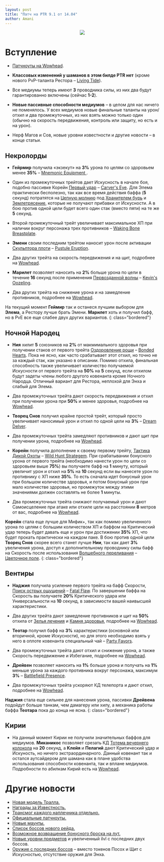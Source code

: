 ```yaml
---    
layout: post    
title: "Патч на PTR 9.1 от 14.04"    
author: Amani
---    
```


<p align="center" width="100%">
    <img src="https://cdn.discordapp.com/attachments/668009359346761748/831827177842147328/1020148.jpg"> 
</p>


# Вступление

* [Патчноуты на Wowhead](https://www.wowhead.com/news/spell-soulbind-and-class-changes-for-patch-9-1-ptr-build-38312-321828).

* **Классовых изменений у шаманов в этом билде PTR нет** (кроме нового PvP-таланта Рестора – [Living Tide](https://ptr.wowhead.com/spell=353115)).
* Все медиумы теперь имеют **3** проводника силы, из них два будут гарантированно включены (сейчас **1-2**).
* **Новые пассивные способности медиумов** – в целом для нас ничего не поменялось. У всех медиумов новые финальные таланты на урон/отхил и два промежуточных, из них взять можно только один (обычно на скорость передвижения, контроль или защиту, но есть и на урон).
* Нерф Магов и Сов, новые уровни известности и другие новости – в конце статьи.

<!--more-->

## Некролорды

* **Гейрмир** получила «экзекут» на **3%** урона по целям со здоровьем менее **35%** – [Mnemonic Equipment
](https://ptr.wowhead.com/spell=350936).
* Один из промежуточных трейтов дает Искусность в начале боя, подобно пассивке Корейн [Первый удар](https://ru.wowhead.com/spell=325069) – [Carver's Eye](https://ptr.wowhead.com/spell=350899/). Для Элема практически бесполезно, так как все время действия баффа (**5** секунд) потратятся на [Цепную молнию](https://ru.wowhead.com/spell=188443) под [Хранителем бурь](https://ru.wowhead.com/spell=191634) и [Землетрясение](https://ru.wowhead.com/spell=61882), которые не получают прибавки от Искусности. А в бою против одной цели будет всего один стак (вместо пяти) на те же **5** секунд.
* Второй промежуточный трейт увеличивает максимальное ХП при наличии вокруг персонажа трех противников – [Waking Bone Breastplate](https://ptr.wowhead.com/spell=350935).

* **Эмени** своим последним трейтом наносит урон после активации [Скульптора плоти](https://ru.wowhead.com/spell=324631) – [Pustule Eruption](https://ptr.wowhead.com/spell=351094/).
* Два других трейта на скорость передвижения и на щит, подробнее на [Wowhead](https://www.wowhead.com/news/spell-soulbind-and-class-changes-for-patch-9-1-ptr-build-38312-321828).

* **Марилет** позволяет наносить на **2%** больше урона по цели в течение **16** секунд после применения [Первозданной волны](https://ru.wowhead.com/spell=326059) – [Kevin's Oozeling](https://ptr.wowhead.com/spell=352110/).
* Два других трейта на снижение урона и на замедление противников, подробнее на [Wowhead](https://www.wowhead.com/news/spell-soulbind-and-class-changes-for-patch-9-1-ptr-build-38312-321828).

<p></p>

На текущий момент **Геймир** так и останеся лучшим выбором для **Элема**, а Рестору лучше брать Эмени. **Марилет** хоть и получил бафф, но в PvE все еще слабее двух других вариантов.
{: class="bordered"}

## Ночной Народец

* **Ния** хилит  **5** союзников на **2%** от макмимального здоровья при получении стаков от первого трейта [Оздоровление рощи](https://ru.wowhead.com/spell=322721/) – [Bonded Hearts](https://ptr.wowhead.com/spell=352503/). Пока не ясно, как часто срабатывает этот отхил, но точно не за каждый стак, как указано в описании. Помимо отхила, финальная способность также увеличивает количество получаемой Искусности от первого трейта на **50%** на **5** секунд, если отхилом будут задеты члены любого другого ковенанта кроме Ночного Народца. Отличный вариант для Рестора, неплохой для Энха и слабый для Элема.
* Два промежуточных трейта дают скорость передвижения и отхил при получении урона при **50%** и менее здоровья, подробнее на [Wowhead](https://www.wowhead.com/news/spell-soulbind-and-class-changes-for-patch-9-1-ptr-build-38312-321828).

* **Творец Снов** получил крайне простой трейт, который просто увеличивает наносимый урон и отхил по одной цели на **3%** – [Dream Delver](https://ptr.wowhead.com/spell=352786/). 
* Два промежуточных трейта замедляют противников и дают щит при получении урона, подробнее на [Wowhead](https://www.wowhead.com/news/spell-soulbind-and-class-changes-for-patch-9-1-ptr-build-38312-321828).

* **Корейн** получила дополнение к своему первому трейту, [Тактика Дикой Охоты](https://ru.wowhead.com/spell=325066/) – [Wild Hunt Strategem](https://ptr.wowhead.com/spell=352805/). При срабатывании бонусного урона от первого трейта (необходимо нанести урон по цели со здоровьем выше **75%**) вы получаете бафф на **1** минуту, который увеличит урон и отхил на **5%** на **10** секунд если вы нанесете урон по противнику с ХП ниже **35%**. То есть сначала идет бонусный урон при большом количестве здоровья, и потом бонусный урон при мало количестве здоровья, но промежуток между этими значениями должен составлять не более **1** минуты.
* Два промежуточных трейта снижают получаемый урон и дают Самоисцеление при атаке или отхиле цели на расстоянии **8** метров от вас, подробнее на [Wowhead](https://www.wowhead.com/news/spell-soulbind-and-class-changes-for-patch-9-1-ptr-build-38312-321828).

<p></p>

**Корейн** стала еще лучше для Мифик+, так как помимо увеличенного урона по целям с большим количеством ХП и баффом на Критический удар теперь будет давать еще и урон при достижении **35%** ХП, что будет прокать практически на каждом паке. В бою против одной цели **Творец Снов** скорее всего станет лучше **Нии**, так как дает **3%** увеличения урона, доступ к дополнительному проводнику силы бафф на Скорость после использования [Волшебного переливания](https://ru.wowhead.com/spell=328923) – [Цветочное поле](https://ru.wowhead.com/spell=319191).
{: class="bordered"}

## Вентиры

* **Наджия** получила усиление первого трейта на бафф Скорости, [Поиск острых ощущений](https://ru.wowhead.com/spell=331586) – [Fatal Flaw](https://ptr.wowhead.com/spell=352373). По завершении баффа на Скорость вы получаете **20%** Критического удара или Универсальности на **10** секунд, в зависимости вашей наивысшей характеристики.
* Два других трейта дают замедление противников и щит на **50%** отхила от [Зелья лечения](https://ru.wowhead.com/spell=301578) и [Камня здоровья](https://ru.wowhead.com/item=5512), подробнее на [Wowhead](https://www.wowhead.com/news/spell-soulbind-and-class-changes-for-patch-9-1-ptr-build-38312-321828).

* **Теотар** получил бафф на **3%** характеристики (основной или вторичной, кроме Искусности), но для этого необходимо взять у него в оплоте ковенанта специальный чай – [Party Favors](https://ptr.wowhead.com/spell=351750).
* Два промежуточных трейта дают отхил и снижение урона, а также Скорость передвижение и Избегание, подробнее на [Wowhead](https://www.wowhead.com/news/spell-soulbind-and-class-changes-for-patch-9-1-ptr-build-38312-321828).

* **Дрейвен** позволяет наносить на **1%** больше урона и получать на **1%** меньше урона за каждого противника вокруг персонажа, максимум **3%** – [Battlefield Presence](https://ptr.wowhead.com/spell=352417/).
* Два промежуточных трейта ускоряют КД телепорта и дают отхил, подробнее на [Wowhead](https://www.wowhead.com/news/spell-soulbind-and-class-changes-for-patch-9-1-ptr-build-38312-321828).

<p></p>

**Наджия** стала еще сильнее для нанесения урона, пассивки **Дрейвена** подойдут больше танкам, чем дамагеру или хилу, а механика работы баффа **Теотара** пока до конца не ясна.
{: class="bordered"}

## Кирии

* На данный момент Кирии не получили значительных баффов для медиумов. **Миканикос** позволяет срезать КД [Тотема вечернего колокола](https://ru.wowhead.com/spell=324386) на **20** секунд, а **Клейя** и **Пелагий** дают Критический удар и Искуность, но ничего экстраординарного. Данный ковенант так и остался аутсайдером для шамана как в плане удобства использования способности ковенанта, так и вплане медиумов. Подробности по абилкам Кирий есть на [Wowhead](https://www.wowhead.com/news/spell-soulbind-and-class-changes-for-patch-9-1-ptr-build-38312-321828).

# Другие новости

* [Новая модель Тралла.](https://www.wowhead.com/news/new-thrall-model-in-patch-9-1-chains-of-domination-321811)
* [Награды за Известность.](https://www.wowhead.com/news/new-renown-rewards-and-titles-coming-in-chains-of-domination-321817)
* [Трансмог каждого наплечника отдельно.](https://www.wowhead.com/news/transmog-each-shoulder-separately-in-patch-9-1-chains-of-domination-321818)
* [Официальные патчноуты.](https://us.forums.blizzard.com/en/wow/t/910-chains-of-domination-ptr-notes/936527)
* [Новые маунты.](https://www.wowhead.com/news/all-new-mounts-in-chains-of-domination-shadowlands-patch-9-1-321823)
* [Список боссов нового рейда.](https://www.wowhead.com/news/patch-9-1-ptr-sanctum-of-domination-raid-boss-list-321831)
* [Возможное возвращение бонусного броска на лут.](https://www.wowhead.com/news/new-patch-9-1-ptr-strings-reference-bonus-rolls-321832)
* [Новые уровни предметов](https://www.wowhead.com/news/last-two-bosses-of-sanctum-of-domination-drop-higher-item-level-loot-321841) и увеличенный ilvl с последних двух боссов.
* [Оружие с последних боссов](https://cdn.discordapp.com/attachments/737946069006286898/831792948944437258/91weapon.png) – вместо токенов Посох и Щит с Искусностью, отсутствие оружия для Энха.

